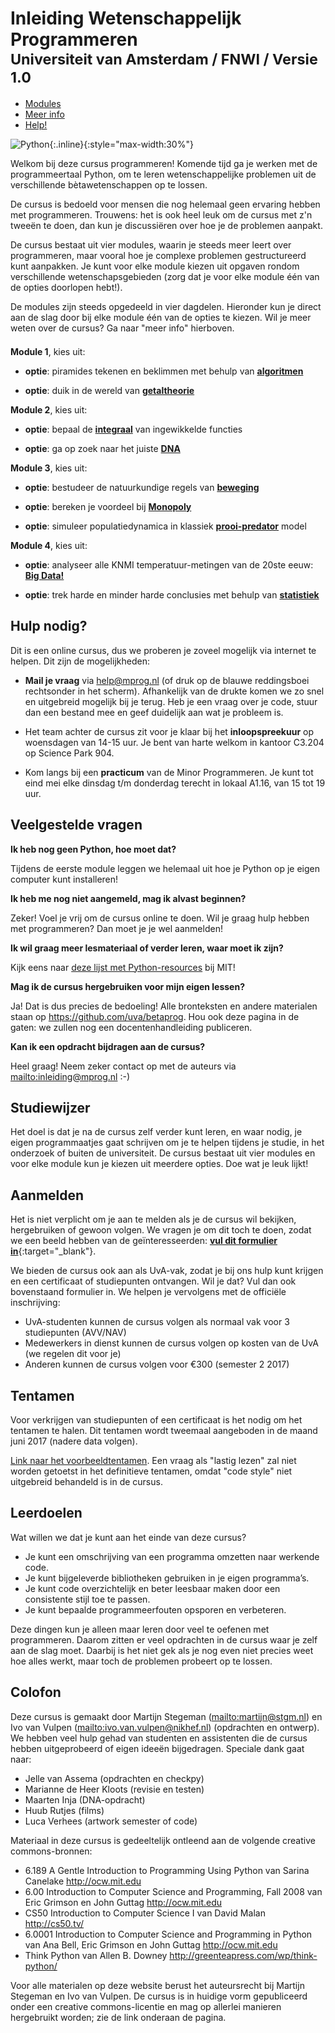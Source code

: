 <style>
h1
{
	border-bottom: 0 ! important;
}
ul.nav
{
	margin-left: 0 ! important;
}
</style>

# Inleiding Wetenschappelijk Programmeren<br><small>Universiteit van Amsterdam / FNWI / Versie 1.0</small>

<div>

<!-- Nav tabs -->
<ul class="nav nav-tabs" role="tablist">
<li role="presentation" class="active"><a href="#modules" aria-controls="modules" role="tab" data-toggle="tab">Modules</a></li>
<li role="presentation"><a href="#studiewijzer" aria-controls="studiewijzer" role="tab" data-toggle="tab">Meer info</a></li>
<li role="presentation"><a href="#help" aria-controls="help" role="tab" data-toggle="tab">Help!</a></li>
</ul>


<!-- Tab panes -->
<div class="tab-content">
<div role="tabpanel" class="tab-pane active" id="modules">

![Python](soc.png){:.inline}{:style="max-width:30%"}  

Welkom bij deze cursus programmeren! Komende tijd ga je werken met de programmeertaal Python, om te leren wetenschappelijke problemen uit de verschillende bètawetenschappen op te lossen.

De cursus is bedoeld voor mensen die nog helemaal geen ervaring hebben met programmeren. Trouwens: het is ook heel leuk om de cursus met z'n tweeën te doen, dan kun je discussiëren over hoe je de problemen aanpakt.

De cursus bestaat uit vier modules, waarin je steeds meer leert over programmeren, maar vooral hoe je complexe problemen gestructureerd kunt aanpakken. Je kunt voor elke module kiezen uit opgaven rondom verschillende wetenschapsgebieden (zorg dat je voor elke module één van de opties doorlopen hebt!).

De modules zijn steeds opgedeeld in vier dagdelen. Hieronder kun je direct aan de slag door bij elke module één van de opties te kiezen. Wil je meer weten over de cursus? Ga naar "meer info" hierboven.

<p style="margin-top:1.5em;"></p>

**Module 1**, kies uit:

- <strong>optie</strong>: piramides tekenen en beklimmen met behulp van [<strong>algoritmen</strong>](/algoritmen/inhoud)

- <strong>optie</strong>: duik in de wereld van [<strong>getaltheorie</strong>](/getaltheorie/inhoud)

**Module 2**, kies uit:

- <strong>optie</strong>: bepaal de [<strong>integraal</strong>](/integreren/inhoud) van ingewikkelde functies

- <strong>optie</strong>: ga op zoek naar het juiste [<strong>DNA</strong>](/dna/inhoud)

**Module 3**, kies uit:

- <strong>optie</strong>: bestudeer de natuurkundige regels van [<strong>beweging</strong>](/beweging/inhoud)

- <strong>optie</strong>: bereken je voordeel bij [<strong>Monopoly</strong>](/monopoly/inhoud)

- <strong>optie</strong>: simuleer populatiedynamica in klassiek [<strong>prooi-predator</strong>](/prooipredator/inhoud) model

**Module 4**, kies uit:

- <strong>optie</strong>: analyseer alle KNMI temperatuur-metingen van de 20ste eeuw: [<strong>Big Data!</strong>](/bigdata/inhoud)

- <strong>optie</strong>: trek harde en minder harde conclusies met behulp van [<strong>statistiek</strong>](/statistiek/inhoud)

</div>

<div role="tabpanel" class="tab-pane" id="help">

## Hulp nodig?

Dit is een online cursus, dus we proberen je zoveel mogelijk via internet te helpen. Dit zijn de mogelijkheden:

- **Mail je vraag** via <help@mprog.nl> (of druk op de blauwe reddingsboei rechtsonder in het scherm). Afhankelijk van de drukte komen we zo snel en uitgebreid mogelijk bij je terug. Heb je een vraag over je code, stuur dan een bestand mee en geef duidelijk aan wat je probleem is.

- Het team achter de cursus zit voor je klaar bij het **inloopspreekuur** op woensdagen van 14-15 uur. Je bent van harte welkom in kantoor C3.204 op Science Park 904.

- Kom langs bij een **practicum** van de Minor Programmeren. Je kunt tot eind mei elke dinsdag t/m donderdag terecht in lokaal A1.16, van 15 tot 19 uur.

## Veelgestelde vragen

**Ik heb nog geen Python, hoe moet dat?**

Tijdens de eerste module leggen we helemaal uit hoe je Python op je eigen computer kunt installeren!

**Ik heb me nog niet aangemeld, mag ik alvast beginnen?**

Zeker! Voel je vrij om de cursus online te doen. Wil je graag hulp hebben met programmeren? Dan moet je je wel aanmelden!

**Ik wil graag meer lesmateriaal of verder leren, waar moet ik zijn?**

Kijk eens naar [deze lijst met Python-resources](https://ocw.mit.edu/courses/electrical-engineering-and-computer-science/6-0001-introduction-to-computer-science-and-programming-in-python-fall-2016/assignments/MIT6_0001F16_additional.pdf) bij MIT!

**Mag ik de cursus hergebruiken voor mijn eigen lessen?**

Ja! Dat is dus precies de bedoeling! Alle bronteksten en andere materialen staan op <https://github.com/uva/betaprog>. Hou ook deze pagina in de gaten: we zullen nog een docentenhandleiding publiceren.

**Kan ik een opdracht bijdragen aan de cursus?**

Heel graag! Neem zeker contact op met de auteurs via <mailto:inleiding@mprog.nl> :-)


</div>

<div role="tabpanel" class="tab-pane" id="studiewijzer">

## Studiewijzer

Het doel is dat je na de cursus zelf verder kunt leren, en waar nodig, je eigen programmaatjes gaat schrijven om je te helpen tijdens je studie, in het onderzoek of buiten de universiteit. De cursus bestaat uit vier modules en voor elke module kun je kiezen uit meerdere opties. Doe wat je leuk lijkt!

## Aanmelden

Het is niet verplicht om je aan te melden als je de cursus wil bekijken, hergebruiken of gewoon volgen. We vragen je om dit toch te doen, zodat we een beeld hebben van de geïnteresseerden: 
[**vul dit formulier in**](https://docs.google.com/forms/d/e/1FAIpQLSeQ7bMoMXKDO49h2RVElfVX8PjwYJNtD4J6ArC0iAeLKuTIEw/viewform){:target="_blank"}.

We bieden de cursus ook aan als UvA-vak, zodat je bij ons hulp kunt krijgen en een certificaat of studiepunten ontvangen. Wil je dat? Vul dan ook bovenstaand formulier in. We helpen je vervolgens met de officiële inschrijving:

- UvA-studenten kunnen de cursus volgen als normaal vak voor 3 studiepunten (AVV/NAV)
- Medewerkers in dienst kunnen de cursus volgen op kosten van de UvA (we regelen dit voor je)
- Anderen kunnen de cursus volgen voor €300 (semester 2 2017)

## Tentamen

Voor verkrijgen van studiepunten of een certificaat is het nodig om het tentamen te halen. Dit tentamen wordt tweemaal aangeboden in de maand juni 2017 (nadere data volgen).

[Link naar het voorbeeldtentamen](proeftentamen.pdf). Een vraag als "lastig lezen" zal niet worden getoetst in het definitieve tentamen, omdat "code style" niet uitgebreid behandeld is in de cursus.

## Leerdoelen

Wat willen we dat je kunt aan het einde van deze cursus?

- Je kunt een omschrijving van een programma omzetten naar werkende code.
- Je kunt bijgeleverde bibliotheken gebruiken in je eigen programma’s.
- Je kunt code overzichtelijk en beter leesbaar maken door een consistente stijl toe te passen.
- Je kunt bepaalde programmeerfouten opsporen en verbeteren.

Deze dingen kun je alleen maar leren door veel te oefenen met programmeren. Daarom zitten er veel opdrachten in de cursus waar je zelf aan de slag moet. Daarbij is het niet gek als je nog even niet precies weet hoe alles werkt, maar toch de problemen probeert op te lossen.

## Colofon

Deze cursus is gemaakt door Martijn Stegeman (<mailto:martijn@stgm.nl>) en Ivo van Vulpen (<mailto:ivo.van.vulpen@nikhef.nl>) (opdrachten en ontwerp). We hebben veel hulp gehad van studenten en assistenten die de cursus hebben uitgeprobeerd of eigen ideeën bijgedragen. Speciale dank gaat naar:

- Jelle van Assema (opdrachten en checkpy)  
- Marianne de Heer Kloots (revisie en testen)  
- Maarten Inja (DNA-opdracht)  
- Huub Rutjes (films)
- Luca Verhees (artwork semester of code)

Materiaal in deze cursus is gedeeltelijk ontleend aan de volgende creative commons-bronnen:

- 6.189 A Gentle Introduction to Programming Using Python van Sarina Canelake <http://ocw.mit.edu>
- 6.00 Introduction to Computer Science and Programming, Fall 2008 van Eric Grimson en John Guttag <http://ocw.mit.edu>
- CS50 Introduction to Computer Science I van David Malan <http://cs50.tv/>
- 6.0001 Introduction to Computer Science and Programming in Python van Ana Bell, Eric Grimson en John Guttag <http://ocw.mit.edu>
- Think Python van Allen B. Downey <http://greenteapress.com/wp/think-python/>

Voor alle materialen op deze website berust het auteursrecht bij Martijn Stegeman en Ivo van Vulpen. De cursus is in huidige vorm gepubliceerd onder een creative commons-licentie en mag op allerlei manieren hergebruikt worden; zie de link onderaan de pagina.

</div>



</div>

</div>


